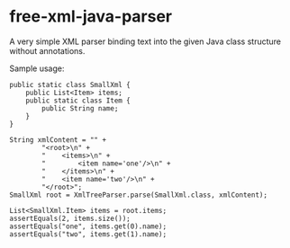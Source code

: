 # free-xml-java-parser

A very simple XML parser binding text into the given Java class structure without annotations.

Sample usage:

    public static class SmallXml {
        public List<Item> items;
        public static class Item {
            public String name;
        }
    }

    String xmlContent = "" +
            "<root>\n" +
            "    <items>\n" +
            "        <item name='one'/>\n" +
            "    </items>\n" +
            "    <item name='two'/>\n" +
            "</root>";
    SmallXml root = XmlTreeParser.parse(SmallXml.class, xmlContent);
    
    List<SmallXml.Item> items = root.items;
    assertEquals(2, items.size());
    assertEquals("one", items.get(0).name);
    assertEquals("two", items.get(1).name);
